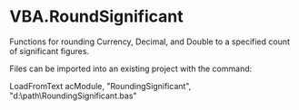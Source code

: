 # VBA.RoundSignificant
Functions for rounding Currency, Decimal, and Double to a specified count of significant figures.

Files can be imported into an existing project with the command:

LoadFromText acModule, "RoundingSignificant", "d:\path\RoundingSignificant.bas"
